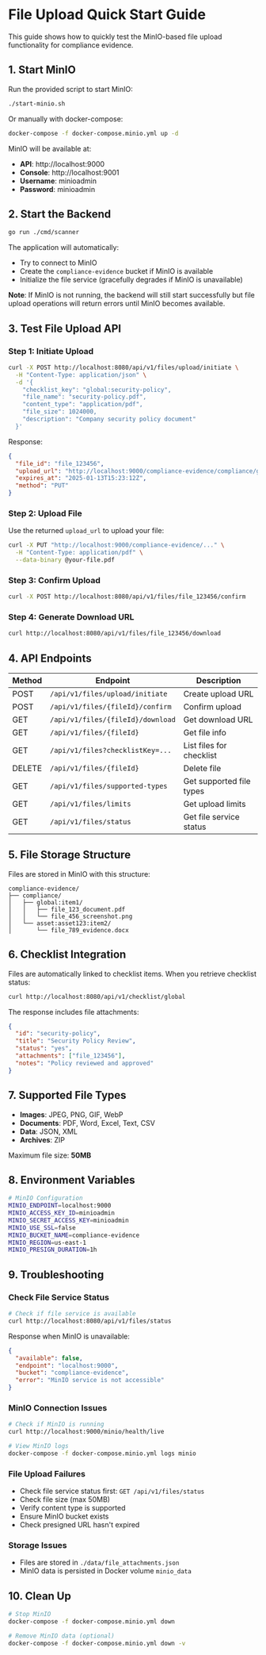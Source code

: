 # File Upload Quick Start Guide

This guide shows how to quickly test the MinIO-based file upload functionality for compliance evidence.

## 1. Start MinIO

Run the provided script to start MinIO:

```bash
./start-minio.sh
```

Or manually with docker-compose:

```bash
docker-compose -f docker-compose.minio.yml up -d
```

MinIO will be available at:
- **API**: http://localhost:9000
- **Console**: http://localhost:9001
- **Username**: minioadmin
- **Password**: minioadmin

## 2. Start the Backend

```bash
go run ./cmd/scanner
```

The application will automatically:
- Try to connect to MinIO
- Create the `compliance-evidence` bucket if MinIO is available
- Initialize the file service (gracefully degrades if MinIO is unavailable)

**Note**: If MinIO is not running, the backend will still start successfully but file upload operations will return errors until MinIO becomes available.

## 3. Test File Upload API

### Step 1: Initiate Upload

```bash
curl -X POST http://localhost:8080/api/v1/files/upload/initiate \
  -H "Content-Type: application/json" \
  -d '{
    "checklist_key": "global:security-policy",
    "file_name": "security-policy.pdf",
    "content_type": "application/pdf",
    "file_size": 1024000,
    "description": "Company security policy document"
  }'
```

Response:
```json
{
  "file_id": "file_123456",
  "upload_url": "http://localhost:9000/compliance-evidence/compliance/global%3Asecurity-policy/file_123456_security-policy.pdf?X-Amz-Algorithm=...",
  "expires_at": "2025-01-13T15:23:12Z",
  "method": "PUT"
}
```

### Step 2: Upload File

Use the returned `upload_url` to upload your file:

```bash
curl -X PUT "http://localhost:9000/compliance-evidence/..." \
  -H "Content-Type: application/pdf" \
  --data-binary @your-file.pdf
```

### Step 3: Confirm Upload

```bash
curl -X POST http://localhost:8080/api/v1/files/file_123456/confirm
```

### Step 4: Generate Download URL

```bash
curl http://localhost:8080/api/v1/files/file_123456/download
```

## 4. API Endpoints

| Method | Endpoint | Description |
|--------|----------|-------------|
| POST | `/api/v1/files/upload/initiate` | Create upload URL |
| POST | `/api/v1/files/{fileId}/confirm` | Confirm upload |
| GET | `/api/v1/files/{fileId}/download` | Get download URL |
| GET | `/api/v1/files/{fileId}` | Get file info |
| GET | `/api/v1/files?checklistKey=...` | List files for checklist |
| DELETE | `/api/v1/files/{fileId}` | Delete file |
| GET | `/api/v1/files/supported-types` | Get supported file types |
| GET | `/api/v1/files/limits` | Get upload limits |
| GET | `/api/v1/files/status` | Get file service status |

## 5. File Storage Structure

Files are stored in MinIO with this structure:
```
compliance-evidence/
├── compliance/
│   ├── global:item1/
│   │   ├── file_123_document.pdf
│   │   └── file_456_screenshot.png
│   └── asset:asset123:item2/
│       └── file_789_evidence.docx
```

## 6. Checklist Integration

Files are automatically linked to checklist items. When you retrieve checklist status:

```bash
curl http://localhost:8080/api/v1/checklist/global
```

The response includes file attachments:

```json
{
  "id": "security-policy",
  "title": "Security Policy Review",
  "status": "yes",
  "attachments": ["file_123456"],
  "notes": "Policy reviewed and approved"
}
```

## 7. Supported File Types

- **Images**: JPEG, PNG, GIF, WebP
- **Documents**: PDF, Word, Excel, Text, CSV
- **Data**: JSON, XML
- **Archives**: ZIP

Maximum file size: **50MB**

## 8. Environment Variables

```bash
# MinIO Configuration
MINIO_ENDPOINT=localhost:9000
MINIO_ACCESS_KEY_ID=minioadmin
MINIO_SECRET_ACCESS_KEY=minioadmin
MINIO_USE_SSL=false
MINIO_BUCKET_NAME=compliance-evidence
MINIO_REGION=us-east-1
MINIO_PRESIGN_DURATION=1h
```

## 9. Troubleshooting

### Check File Service Status
```bash
# Check if file service is available
curl http://localhost:8080/api/v1/files/status
```

Response when MinIO is unavailable:
```json
{
  "available": false,
  "endpoint": "localhost:9000",
  "bucket": "compliance-evidence",
  "error": "MinIO service is not accessible"
}
```

### MinIO Connection Issues
```bash
# Check if MinIO is running
curl http://localhost:9000/minio/health/live

# View MinIO logs
docker-compose -f docker-compose.minio.yml logs minio
```

### File Upload Failures
- Check file service status first: `GET /api/v1/files/status`
- Check file size (max 50MB)
- Verify content type is supported
- Ensure MinIO bucket exists
- Check presigned URL hasn't expired

### Storage Issues
- Files are stored in `./data/file_attachments.json`
- MinIO data is persisted in Docker volume `minio_data`

## 10. Clean Up

```bash
# Stop MinIO
docker-compose -f docker-compose.minio.yml down

# Remove MinIO data (optional)
docker-compose -f docker-compose.minio.yml down -v
```
